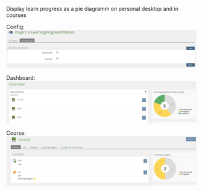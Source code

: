 Display learn progress as a pie diagramm on personal desktop and in courses

Config:
![Config](./images/config.png)

Dashboard:
![Dashboard](./images/dashboard.png)

Course:
![Course](./images/course.png)
